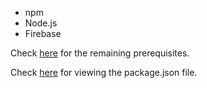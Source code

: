 * npm
* Node.js
* Firebase

Check [here](https://github.com/aravindvnair99/Smart-India-Hackathon-2019/network/dependencies) for the remaining prerequisites.

Check [here](https://github.com/aravindvnair99/Smart-India-Hackathon-2019/blob/master/functions/package.json) for viewing the package.json file.